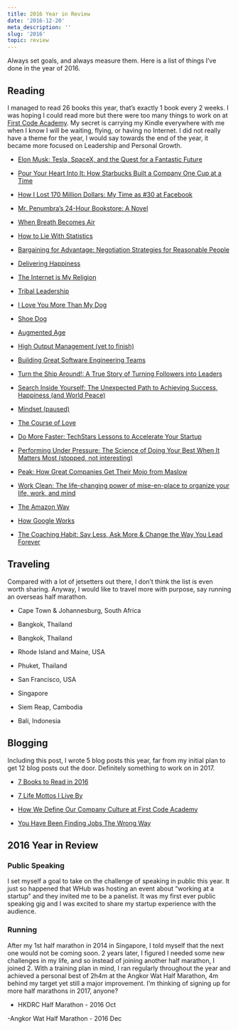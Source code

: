 ```yaml
---
title: 2016 Year in Review
date: '2016-12-20'
meta_description: ''
slug: '2016'
topic: review
---
```


Always set goals, and always measure them. Here is a list of things I’ve done in the year of 2016.

## Reading

I managed to read 26 books this year, that’s exactly 1 book every 2 weeks. I was hoping I could read more but there were too many things to work on at <a href="/first-code-academy-company-culture">First Code Academy</a>. My secret is carrying my Kindle everywhere with me when I know I will be waiting, flying, or having no Internet. I did not really have a theme for the year, I would say towards the end of the year, it became more focused on Leadership and Personal Growth.

- <a href="https://amzn.to/2W2fpDg">Elon Musk: Tesla, SpaceX, and the Quest for a Fantastic Future</a>

- <a href="https://amzn.to/2KbQ07N">Pour Your Heart Into It: How Starbucks Built a Company One Cup at a Time</a>

- <a href="https://amzn.to/39ZdlnM">How I Lost 170 Million Dollars: My Time as #30 at Facebook</a>

- <a href="https://amzn.to/377GY4v">Mr. Penumbra’s 24-Hour Bookstore: A Novel</a>

- <a href="https://amzn.to/3gDSLdS">When Breath Becomes Air</a>

- <a href="https://amzn.to/3oKv5Y6">How to Lie With Statistics</a>

- <a href="https://amzn.to/2JSTCeY">Bargaining for Advantage: Negotiation Strategies for Reasonable People</a>

- <a href="https://amzn.to/3qOMxMW">Delivering Happiness</a>

- <a href="https://amzn.to/3nlI0jj">The Internet is My Religion</a>

- <a href="https://amzn.to/37Xr7VD">Tribal Leadership</a>

- <a href="https://amzn.to/3gDdT3X">I Love You More Than My Dog</a>

- <a href="https://amzn.to/37cgqzn">Shoe Dog</a>

- <a href="https://amzn.to/3qOMKQe">Augmented Age</a>

- <a href="https://amzn.to/3naWSRf">High Output Management (yet to finish)</a>

- <a href="https://amzn.to/3753ACG">Building Great Software Engineering Teams</a>

- <a href="https://amzn.to/3natZ7E">Turn the Ship Around!: A True Story of Turning Followers into Leaders</a>

- <a href="https://amzn.to/3qP6tiP">Search Inside Yourself: The Unexpected Path to Achieving Success, Happiness (and World Peace)</a>

- <a href="https://amzn.to/2W6loXL">Mindset (paused)</a>

- <a href="https://amzn.to/3a8rXBg">The Course of Love</a>

- <a href="https://amzn.to/39Ze3kW">Do More Faster: TechStars Lessons to Accelerate Your Startup</a>

- <a href="https://amzn.to/2Whej77">Performing Under Pressure: The Science of Doing Your Best When It Matters Most (stopped, not interesting)</a>

- <a href="https://amzn.to/2JJYYcz">Peak: How Great Companies Get Their Mojo from Maslow</a>

- <a href="https://amzn.to/2Lr8qlv">Work Clean: The life-changing power of mise-en-place to organize your life, work, and mind</a>

- <a href="https://amzn.to/2W3NoLH">The Amazon Way</a>

- <a href="https://amzn.to/2W1xz8b">How Google Works</a>

- <a href="https://amzn.to/3a2hoj9">The Coaching Habit: Say Less, Ask More & Change the Way You Lead Forever</a>

## Traveling

Compared with a lot of jetsetters out there, I don’t think the list is even worth sharing. Anyway, I would like to travel more with purpose, say running an overseas half marathon.

- Cape Town & Johannesburg, South Africa

- Bangkok, Thailand

- Bangkok, Thailand

- Rhode Island and Maine, USA

- Phuket, Thailand

- San Francisco, USA

- Singapore

- Siem Reap, Cambodia

- Bali, Indonesia

## Blogging

Including this post, I wrote 5 blog posts this year, far from my initial plan to get 12 blog posts out the door. Definitely something to work on in 2017.

- <a href="/7-books-to-read-2016">7 Books to Read in 2016</a>

- <a href="/life-mottos">7 Life Mottos I Live By</a>

- <a href="/first-code-academy-company-culture">How We Define Our Company Culture at First Code Academy</a>

- <a href="/finding-jobs-the-wrong-way">You Have Been Finding Jobs The Wrong Way</a>

## 2016 Year in Review

### Public Speaking

I set myself a goal to take on the challenge of speaking in public this year. It just so happened that WHub was hosting an event about “working at a startup” and they invited me to be a panelist. It was my first ever public speaking gig and I was excited to share my startup experience with the audience.

### Running

After my 1st half marathon in 2014 in Singapore, I told myself that the next one would not be coming soon. 2 years later, I figured I needed some new challenges in my life, and so instead of joining another half marathon, I joined 2. With a training plan in mind, I ran regularly throughout the year and achieved a personal best of 2h4m at the Angkor Wat Half Marathon, 4m behind my target yet still a major improvement. I’m thinking of signing up for more half marathons in 2017, anyone?

- HKDRC Half Marathon - 2016 Oct

-Angkor Wat Half Marathon - 2016 Dec
